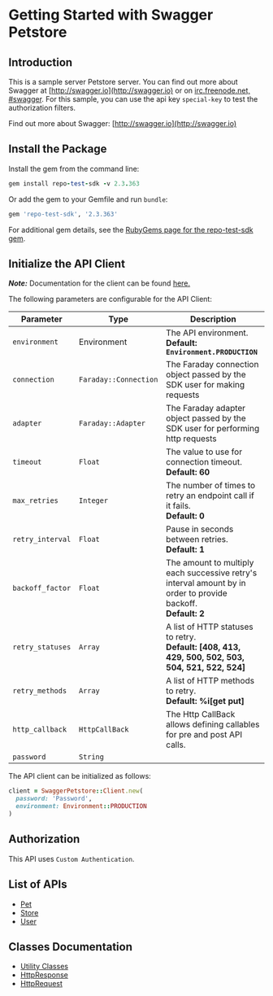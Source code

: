 
# Getting Started with Swagger Petstore

## Introduction

This is a sample server Petstore server.  You can find out more about Swagger at [http://swagger.io](http://swagger.io) or on [irc.freenode.net, #swagger](http://swagger.io/irc/).  For this sample, you can use the api key `special-key` to test the authorization filters.

Find out more about Swagger: [http://swagger.io](http://swagger.io)

## Install the Package

Install the gem from the command line:

```ruby
gem install repo-test-sdk -v 2.3.363
```

Or add the gem to your Gemfile and run `bundle`:

```ruby
gem 'repo-test-sdk', '2.3.363'
```

For additional gem details, see the [RubyGems page for the repo-test-sdk gem](https://rubygems.org/gems/repo-test-sdk/versions/2.3.363).

## Initialize the API Client

**_Note:_** Documentation for the client can be found [here.](https://www.github.com/sdks-io/ruby-new/tree/2.3.363/doc/client.md)

The following parameters are configurable for the API Client:

| Parameter | Type | Description |
|  --- | --- | --- |
| `environment` | Environment | The API environment. <br> **Default: `Environment.PRODUCTION`** |
| `connection` | `Faraday::Connection` | The Faraday connection object passed by the SDK user for making requests |
| `adapter` | `Faraday::Adapter` | The Faraday adapter object passed by the SDK user for performing http requests |
| `timeout` | `Float` | The value to use for connection timeout. <br> **Default: 60** |
| `max_retries` | `Integer` | The number of times to retry an endpoint call if it fails. <br> **Default: 0** |
| `retry_interval` | `Float` | Pause in seconds between retries. <br> **Default: 1** |
| `backoff_factor` | `Float` | The amount to multiply each successive retry's interval amount by in order to provide backoff. <br> **Default: 2** |
| `retry_statuses` | `Array` | A list of HTTP statuses to retry. <br> **Default: [408, 413, 429, 500, 502, 503, 504, 521, 522, 524]** |
| `retry_methods` | `Array` | A list of HTTP methods to retry. <br> **Default: %i[get put]** |
| `http_callback` | `HttpCallBack` | The Http CallBack allows defining callables for pre and post API calls. |
| `password` | `String` |  |

The API client can be initialized as follows:

```ruby
client = SwaggerPetstore::Client.new(
  password: 'Password',
  environment: Environment::PRODUCTION
)
```

## Authorization

This API uses `Custom Authentication`.

## List of APIs

* [Pet](https://www.github.com/sdks-io/ruby-new/tree/2.3.363/doc/controllers/pet.md)
* [Store](https://www.github.com/sdks-io/ruby-new/tree/2.3.363/doc/controllers/store.md)
* [User](https://www.github.com/sdks-io/ruby-new/tree/2.3.363/doc/controllers/user.md)

## Classes Documentation

* [Utility Classes](https://www.github.com/sdks-io/ruby-new/tree/2.3.363/doc/utility-classes.md)
* [HttpResponse](https://www.github.com/sdks-io/ruby-new/tree/2.3.363/doc/http-response.md)
* [HttpRequest](https://www.github.com/sdks-io/ruby-new/tree/2.3.363/doc/http-request.md)

